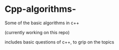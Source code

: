 # Cpp-algorithms-
Some of the basic algorithms in c++

(currently working on this repo)

 includes basic questions of c++, to grip on the topics

